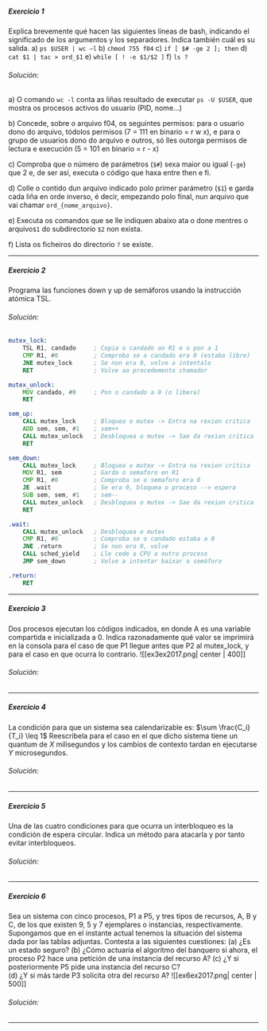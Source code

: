 ##### Exercicio 1
Explica brevemente qué hacen las siguientes líneas de bash, indicando el significado de los argumentos y los separadores. Indica también cuál es su salida.
a) `ps $USER | wc –l`
b) `chmod 755 f04`
c) `if [ $# -ge 2 ]; then`
d) `cat $1 | tac > ord_$1`
e) `while [ ! -e $1/$2 ]`
f) `ls ?`
###### Solución:
a) O comando `wc -l` conta as liñas resultado de executar `ps -U $USER`, que mostra os procesos activos do usuario (PID, nome...)

b) Concede, sobre o arquivo f04, os seguintes permisos: para o usuario dono do arquivo, tódolos permisos (7 = 111 en binario = r w x), e para o grupo de usuarios dono do arquivo e outros, só lles outorga permisos de lectura e execución (5 = 101 en binario = r - x)

c) Comproba que o número de parámetros (`$#`) sexa maior ou igual (`-ge`) que 2 e, de ser así, executa o código que haxa entre then e fi.

d) Colle o contido dun arquivo indicado polo primer parámetro (`$1`) e garda cada liña en orde inverso, é decir, empezando polo final, nun arquivo que vai chamar `ord_{nome_arquivo}`.

e) Executa os comandos que se lle indiquen abaixo ata o done mentres o arquivo`$1` do subdirectorio `$2` non exista.

f) Lista os ficheiros do directorio `?` se existe.

---
##### Exercicio 2
Programa las funciones down y up de semáforos usando la instrucción atómica TSL.
###### Solución:
```asm
mutex_lock:
	TSL R1, candado     ; Copia o candado ao R1 e o pon a 1
	CMP R1, #0          ; Comproba se o candado era 0 (estaba libre)
	JNE mutex_lock      ; Se non era 0, volve a intentalo
	RET                 ; Volve ao procedemento chamador

mutex_unlock:
	MOV candado, #0     ; Pon o candado a 0 (o libera)
	RET

sem_up:
	CALL mutex_lock     ; Bloquea o mutex -> Entra na rexion critica
	ADD sem, sem, #1    ; sem++
	CALL mutex_unlock   ; Desbloquea o mutex -> Sae da rexion critica
	RET

sem_down:
	CALL mutex_lock     ; Bloquea o mutex -> Entra na rexion critica
	MOV R1, sem         ; Garda o semaforo en R1
	CMP R1, #0          ; Comproba se o semaforo era 0
	JE .wait            ; Se era 0, bloquea o proceso --> espera
	SUB sem, sem, #1    ; sem--
	CALL mutex_unlock   ; Desbloquea o mutex -> Sae da rexion critica
	RET

.wait:
	CALL mutex_unlock   ; Desbloquea o mutex
	CMP R1, #0          ; Comproba se o candado estaba a 0
	JNE .return         ; Se non era 0, volve
	CALL sched_yield    ; Lle cede a CPU a outro proceso
	JMP sem_down        ; Volve a intentar baixar o semáforo

.return:
	RET
```

---
##### Exercicio 3
Dos procesos ejecutan los códigos indicados, en donde A es una variable compartida e inicializada a 0. Indica razonadamente qué valor se imprimirá en la consola para el caso de que P1 llegue antes que P2 al mutex_lock, y para el caso en que ocurra lo contrario.
![[ex3ex2017.png| center | 400]]
###### Solución:

---
##### Exercicio 4
La condición para que un sistema sea calendarizable es: $\sum \frac{C_i}{T_i} \leq 1$
Reescríbela para el caso en el que dicho sistema tiene un quantum de $X$ milisegundos y los cambios de contexto tardan en ejecutarse $Y$ microsegundos.
###### Solución:

---
##### Exercicio 5
Una de las cuatro condiciones para que ocurra un interbloqueo es la condición de espera circular. Indica un método para atacarla y por tanto evitar interbloqueos.
###### Solución:

---
##### Exercicio 6
Sea un sistema con cinco procesos, P1 a P5, y tres tipos de recursos, A, B y C, de los que existen 9, 5 y 7 ejemplares o instancias, respectivamente. Supongamos que en el instante actual tenemos la situación del sistema dada por las tablas adjuntas. Contesta a las siguientes cuestiones: 
(a) ¿Es un estado seguro? 
(b) ¿Cómo actuaría el algoritmo del banquero si ahora, el proceso P2 hace una petición de una instancia del recurso A? 
(c) ¿Y si posteriormente P5 pide una instancia del recurso C?  
(d) ¿Y si más tarde P3 solicita otra del recurso A?
![[ex6ex2017.png| center | 500]]
###### Solución:

---
